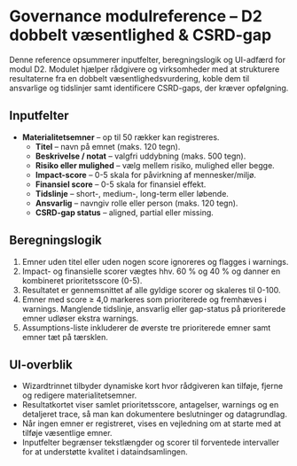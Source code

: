 # Governance modulreference – D2 dobbelt væsentlighed & CSRD-gap

Denne reference opsummerer inputfelter, beregningslogik og UI-adfærd for
modul D2. Modulet hjælper rådgivere og virksomheder med at strukturere
resultaterne fra en dobbelt væsentlighedsvurdering, koble dem til
ansvarlige og tidslinjer samt identificere CSRD-gaps, der kræver
opfølgning.

## Inputfelter

- **Materialitetsemner** – op til 50 rækker kan registreres.
  - **Titel** – navn på emnet (maks. 120 tegn).
  - **Beskrivelse / notat** – valgfri uddybning (maks. 500 tegn).
  - **Risiko eller mulighed** – vælg mellem risiko, mulighed eller begge.
  - **Impact-score** – 0-5 skala for påvirkning af mennesker/miljø.
  - **Finansiel score** – 0-5 skala for finansiel effekt.
  - **Tidslinje** – short-, medium-, long-term eller løbende.
  - **Ansvarlig** – navngiv rolle eller person (maks. 120 tegn).
  - **CSRD-gap status** – aligned, partial eller missing.

## Beregningslogik

1. Emner uden titel eller uden nogen score ignoreres og flagges i
   warnings.
2. Impact- og finansielle scorer vægtes hhv. 60 % og 40 % og danner en
   kombineret prioritetsscore (0-5).
3. Resultatet er gennemsnittet af alle gyldige scorer og skaleres til
   0-100.
4. Emner med score ≥ 4,0 markeres som prioriterede og fremhæves i
   warnings. Manglende tidslinje, ansvarlig eller gap-status på
   prioriterede emner udløser ekstra warnings.
5. Assumptions-liste inkluderer de øverste tre prioriterede emner samt
   emner tæt på tærsklen.

## UI-overblik

- Wizardtrinnet tilbyder dynamiske kort hvor rådgiveren kan tilføje,
  fjerne og redigere materialitetsemner.
- Resultatkortet viser samlet prioritetsscore, antagelser, warnings og en
  detaljeret trace, så man kan dokumentere beslutninger og datagrundlag.
- Når ingen emner er registreret, vises en vejledning om at starte med at
  tilføje væsentlige emner.
- Inputfelter begrænser tekstlængder og scorer til forventede intervaller
  for at understøtte kvalitet i dataindsamlingen.
